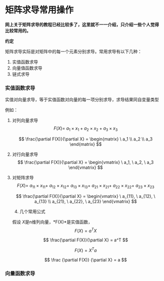 # 矩阵求导常用操作

**网上关于矩阵求导的教程已经比较多了，这里就不一一介绍，只介绍一些个人觉得比较常用的。**



**约定**





矩阵求导实际是对矩阵中的每一个元素分别求导。常用求导有以下几种：
1. 实值函数求导 
2. 向量值函数求导
3. 链式求导

### 实值函数求导
实值对向量求导，等于实值函数对向量的每一项分别求导，求导结果同自变量类型

例如：

 1. 对列向量求导
    $$
    F(X) = \ a_1 \times x_1  + a_2 \times x_2 + a_3 \times x_3
    $$

    $$
    \frac{\partial F(X)}{\partial X} = \begin{matrix} \ a_1 \\ a_2 \\ a_3 \end{matrix}
    $$

 2. 对行向量求导
    $$
    \frac{\partial F(X)}{\partial X} = \begin{vmatrix} \ a_1, \ a_2, \ a_3 \end{vmatrix}
    $$

 3. 对矩阵求导
    $$
    F(X) = \ a_{11} \times x_{11}  + \ a_{12} \times x_{12} + \ a_{13} \times x_{13} + \ a_{21} \times x_{21} + \ a_{22} \times x_{22} + \ a_{23} \times x_{23}
    $$

    $$
    \frac{\partial F(X)}{\partial X} = \begin{vmatrix} \ a_{11}, \ a_{12}, \ a_{13} \\ a_{21}, \ a_{22}, \ a_{23} \end{vmatrix}
    $$

	4. 几个常用公式

    假设 *X*是n维列向量，*F(X)*是实值函数，
    $$
    F(X) = a^TX
    $$

    $$
    \frac{\partial F(X)}{\partial X} = a^T
    $$

    $$
    F(X) = X^Ta
    $$

    $$
    \frac {\partial F(X)} {\partial X} = a
    $$


### 向量函数求导






